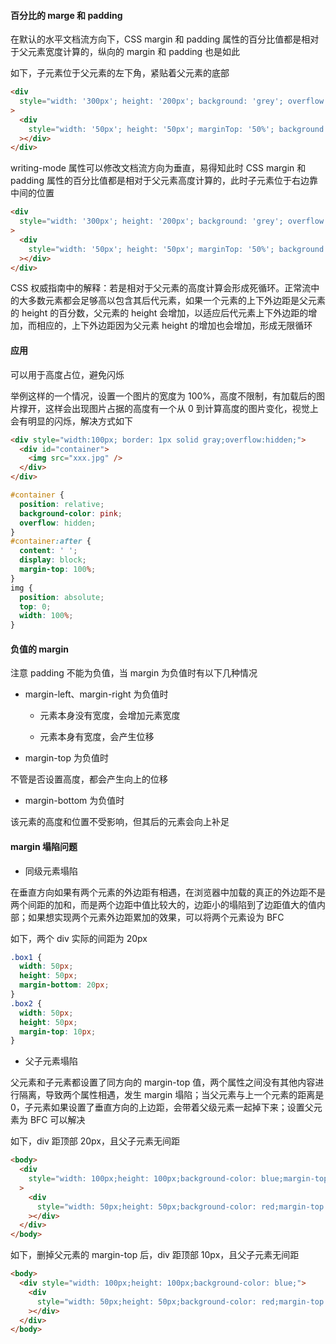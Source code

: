 #### 百分比的 marge 和 padding

在默认的水平文档流方向下，CSS margin 和 padding 属性的百分比值都是相对于父元素宽度计算的，纵向的 margin 和 padding 也是如此

如下，子元素位于父元素的左下角，紧贴着父元素的底部

```html
<div
  style="width: '300px'; height: '200px'; background: 'grey'; overflow: 'hidden'"
>
  <div
    style="width: '50px'; height: '50px'; marginTop: '50%'; background: '#0ff'"
  ></div>
</div>
```

writing-mode 属性可以修改文档流方向为垂直，易得知此时 CSS margin 和 padding 属性的百分比值都是相对于父元素高度计算的，此时子元素位于右边靠中间的位置

```html
<div
  style="width: '300px'; height: '200px'; background: 'grey'; overflow: 'hidden'; writingMode: 'vertical-rl'"
>
  <div
    style="width: '50px'; height: '50px'; marginTop: '50%'; background: '#0ff'"
  ></div>
</div>
```

CSS 权威指南中的解释：若是相对于父元素的高度计算会形成死循环。正常流中的大多数元素都会足够高以包含其后代元素，如果一个元素的上下外边距是父元素的 height 的百分数，父元素的 height 会增加，以适应后代元素上下外边距的增加，而相应的，上下外边距因为父元素 height 的增加也会增加，形成无限循环

#### 应用

可以用于高度占位，避免闪烁

举例这样的一个情况，设置一个图片的宽度为 100%，高度不限制，有加载后的图片撑开，这样会出现图片占据的高度有一个从 0 到计算高度的图片变化，视觉上会有明显的闪烁，解决方式如下

```html
<div style="width:100px; border: 1px solid gray;overflow:hidden;">
  <div id="container">
    <img src="xxx.jpg" />
  </div>
</div>
```

```css
#container {
  position: relative;
  background-color: pink;
  overflow: hidden;
}
#container:after {
  content: ' ';
  display: block;
  margin-top: 100%;
}
img {
  position: absolute;
  top: 0;
  width: 100%;
}
```

#### 负值的 margin

注意 padding 不能为负值，当 margin 为负值时有以下几种情况

- margin-left、margin-right 为负值时

  - 元素本身没有宽度，会增加元素宽度

  - 元素本身有宽度，会产生位移

- margin-top 为负值时

不管是否设置高度，都会产生向上的位移

- margin-bottom 为负值时

该元素的高度和位置不受影响，但其后的元素会向上补足

#### margin 塌陷问题

- 同级元素塌陷

在垂直方向如果有两个元素的外边距有相遇，在浏览器中加载的真正的外边距不是两个间距的加和，而是两个边距中值比较大的，边距小的塌陷到了边距值大的值内部；如果想实现两个元素外边距累加的效果，可以将两个元素设为 BFC

如下，两个 div 实际的间距为 20px

```css
.box1 {
  width: 50px;
  height: 50px;
  margin-bottom: 20px;
}
.box2 {
  width: 50px;
  height: 50px;
  margin-top: 10px;
}
```

- 父子元素塌陷

父元素和子元素都设置了同方向的 margin-top 值，两个属性之间没有其他内容进行隔离，导致两个属性相遇，发生 margin 塌陷；当父元素与上一个元素的距离是 0，子元素如果设置了垂直方向的上边距，会带着父级元素一起掉下来；设置父元素为 BFC 可以解决

如下，div 距顶部 20px，且父子元素无间距

```html
<body>
  <div
    style="width: 100px;height: 100px;background-color: blue;margin-top: 20px;"
  >
    <div
      style="width: 50px;height: 50px;background-color: red;margin-top: 10px;"
    ></div>
  </div>
</body>
```

如下，删掉父元素的 margin-top 后，div 距顶部 10px，且父子元素无间距

```html
<body>
  <div style="width: 100px;height: 100px;background-color: blue;">
    <div
      style="width: 50px;height: 50px;background-color: red;margin-top: 10px;"
    ></div>
  </div>
</body>
```
